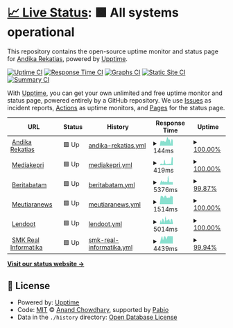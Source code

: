 # [📈 Live Status](https://status.andikarekatias.com): <!--live status--> **🟩 All systems operational**

This repository contains the open-source uptime monitor and status page for [Andika Rekatias](andikarekatias.com), powered by [Upptime](https://github.com/upptime/upptime).

[![Uptime CI](https://github.com/andikarekatias/upptime/workflows/Uptime%20CI/badge.svg)](https://github.com/andikarekatias/upptime/actions?query=workflow%3A%22Uptime+CI%22)
[![Response Time CI](https://github.com/andikarekatias/upptime/workflows/Response%20Time%20CI/badge.svg)](https://github.com/andikarekatias/upptime/actions?query=workflow%3A%22Response+Time+CI%22)
[![Graphs CI](https://github.com/andikarekatias/upptime/workflows/Graphs%20CI/badge.svg)](https://github.com/andikarekatias/upptime/actions?query=workflow%3A%22Graphs+CI%22)
[![Static Site CI](https://github.com/andikarekatias/upptime/workflows/Static%20Site%20CI/badge.svg)](https://github.com/andikarekatias/upptime/actions?query=workflow%3A%22Static+Site+CI%22)
[![Summary CI](https://github.com/andikarekatias/upptime/workflows/Summary%20CI/badge.svg)](https://github.com/andikarekatias/upptime/actions?query=workflow%3A%22Summary+CI%22)

With [Upptime](https://upptime.js.org), you can get your own unlimited and free uptime monitor and status page, powered entirely by a GitHub repository. We use [Issues](https://github.com/andikarekatias/upptime/issues) as incident reports, [Actions](https://github.com/andikarekatias/upptime/actions) as uptime monitors, and [Pages](https://status.andikarekatias.com) for the status page.

<!--start: status pages-->
<!-- This summary is generated by Upptime (https://github.com/upptime/upptime) -->
<!-- Do not edit this manually, your changes will be overwritten -->
<!-- prettier-ignore -->
| URL | Status | History | Response Time | Uptime |
| --- | ------ | ------- | ------------- | ------ |
| <img alt="" src="https://icons.duckduckgo.com/ip3/andikarekatias.com.ico" height="13"> [Andika Rekatias](https://andikarekatias.com) | 🟩 Up | [andika-rekatias.yml](https://github.com/andikarekatias/upptime/commits/HEAD/history/andika-rekatias.yml) | <details><summary><img alt="Response time graph" src="./graphs/andika-rekatias/response-time-week.png" height="20"> 144ms</summary><br><a href="https://status.andikarekatias.com/history/andika-rekatias"><img alt="Response time 144" src="https://img.shields.io/endpoint?url=https%3A%2F%2Fraw.githubusercontent.com%2Fandikarekatias%2Fupptime%2FHEAD%2Fapi%2Fandika-rekatias%2Fresponse-time.json"></a><br><a href="https://status.andikarekatias.com/history/andika-rekatias"><img alt="24-hour response time 0" src="https://img.shields.io/endpoint?url=https%3A%2F%2Fraw.githubusercontent.com%2Fandikarekatias%2Fupptime%2FHEAD%2Fapi%2Fandika-rekatias%2Fresponse-time-day.json"></a><br><a href="https://status.andikarekatias.com/history/andika-rekatias"><img alt="7-day response time 144" src="https://img.shields.io/endpoint?url=https%3A%2F%2Fraw.githubusercontent.com%2Fandikarekatias%2Fupptime%2FHEAD%2Fapi%2Fandika-rekatias%2Fresponse-time-week.json"></a><br><a href="https://status.andikarekatias.com/history/andika-rekatias"><img alt="30-day response time 144" src="https://img.shields.io/endpoint?url=https%3A%2F%2Fraw.githubusercontent.com%2Fandikarekatias%2Fupptime%2FHEAD%2Fapi%2Fandika-rekatias%2Fresponse-time-month.json"></a><br><a href="https://status.andikarekatias.com/history/andika-rekatias"><img alt="1-year response time 144" src="https://img.shields.io/endpoint?url=https%3A%2F%2Fraw.githubusercontent.com%2Fandikarekatias%2Fupptime%2FHEAD%2Fapi%2Fandika-rekatias%2Fresponse-time-year.json"></a></details> | <details><summary><a href="https://status.andikarekatias.com/history/andika-rekatias">100.00%</a></summary><a href="https://status.andikarekatias.com/history/andika-rekatias"><img alt="All-time uptime 100.00%" src="https://img.shields.io/endpoint?url=https%3A%2F%2Fraw.githubusercontent.com%2Fandikarekatias%2Fupptime%2FHEAD%2Fapi%2Fandika-rekatias%2Fuptime.json"></a><br><a href="https://status.andikarekatias.com/history/andika-rekatias"><img alt="24-hour uptime 100.00%" src="https://img.shields.io/endpoint?url=https%3A%2F%2Fraw.githubusercontent.com%2Fandikarekatias%2Fupptime%2FHEAD%2Fapi%2Fandika-rekatias%2Fuptime-day.json"></a><br><a href="https://status.andikarekatias.com/history/andika-rekatias"><img alt="7-day uptime 100.00%" src="https://img.shields.io/endpoint?url=https%3A%2F%2Fraw.githubusercontent.com%2Fandikarekatias%2Fupptime%2FHEAD%2Fapi%2Fandika-rekatias%2Fuptime-week.json"></a><br><a href="https://status.andikarekatias.com/history/andika-rekatias"><img alt="30-day uptime 100.00%" src="https://img.shields.io/endpoint?url=https%3A%2F%2Fraw.githubusercontent.com%2Fandikarekatias%2Fupptime%2FHEAD%2Fapi%2Fandika-rekatias%2Fuptime-month.json"></a><br><a href="https://status.andikarekatias.com/history/andika-rekatias"><img alt="1-year uptime 100.00%" src="https://img.shields.io/endpoint?url=https%3A%2F%2Fraw.githubusercontent.com%2Fandikarekatias%2Fupptime%2FHEAD%2Fapi%2Fandika-rekatias%2Fuptime-year.json"></a></details>
| <img alt="" src="https://icons.duckduckgo.com/ip3/mediakepri.co.id.ico" height="13"> [Mediakepri](https://mediakepri.co.id) | 🟩 Up | [mediakepri.yml](https://github.com/andikarekatias/upptime/commits/HEAD/history/mediakepri.yml) | <details><summary><img alt="Response time graph" src="./graphs/mediakepri/response-time-week.png" height="20"> 419ms</summary><br><a href="https://status.andikarekatias.com/history/mediakepri"><img alt="Response time 419" src="https://img.shields.io/endpoint?url=https%3A%2F%2Fraw.githubusercontent.com%2Fandikarekatias%2Fupptime%2FHEAD%2Fapi%2Fmediakepri%2Fresponse-time.json"></a><br><a href="https://status.andikarekatias.com/history/mediakepri"><img alt="24-hour response time 0" src="https://img.shields.io/endpoint?url=https%3A%2F%2Fraw.githubusercontent.com%2Fandikarekatias%2Fupptime%2FHEAD%2Fapi%2Fmediakepri%2Fresponse-time-day.json"></a><br><a href="https://status.andikarekatias.com/history/mediakepri"><img alt="7-day response time 419" src="https://img.shields.io/endpoint?url=https%3A%2F%2Fraw.githubusercontent.com%2Fandikarekatias%2Fupptime%2FHEAD%2Fapi%2Fmediakepri%2Fresponse-time-week.json"></a><br><a href="https://status.andikarekatias.com/history/mediakepri"><img alt="30-day response time 419" src="https://img.shields.io/endpoint?url=https%3A%2F%2Fraw.githubusercontent.com%2Fandikarekatias%2Fupptime%2FHEAD%2Fapi%2Fmediakepri%2Fresponse-time-month.json"></a><br><a href="https://status.andikarekatias.com/history/mediakepri"><img alt="1-year response time 419" src="https://img.shields.io/endpoint?url=https%3A%2F%2Fraw.githubusercontent.com%2Fandikarekatias%2Fupptime%2FHEAD%2Fapi%2Fmediakepri%2Fresponse-time-year.json"></a></details> | <details><summary><a href="https://status.andikarekatias.com/history/mediakepri">100.00%</a></summary><a href="https://status.andikarekatias.com/history/mediakepri"><img alt="All-time uptime 100.00%" src="https://img.shields.io/endpoint?url=https%3A%2F%2Fraw.githubusercontent.com%2Fandikarekatias%2Fupptime%2FHEAD%2Fapi%2Fmediakepri%2Fuptime.json"></a><br><a href="https://status.andikarekatias.com/history/mediakepri"><img alt="24-hour uptime 100.00%" src="https://img.shields.io/endpoint?url=https%3A%2F%2Fraw.githubusercontent.com%2Fandikarekatias%2Fupptime%2FHEAD%2Fapi%2Fmediakepri%2Fuptime-day.json"></a><br><a href="https://status.andikarekatias.com/history/mediakepri"><img alt="7-day uptime 100.00%" src="https://img.shields.io/endpoint?url=https%3A%2F%2Fraw.githubusercontent.com%2Fandikarekatias%2Fupptime%2FHEAD%2Fapi%2Fmediakepri%2Fuptime-week.json"></a><br><a href="https://status.andikarekatias.com/history/mediakepri"><img alt="30-day uptime 100.00%" src="https://img.shields.io/endpoint?url=https%3A%2F%2Fraw.githubusercontent.com%2Fandikarekatias%2Fupptime%2FHEAD%2Fapi%2Fmediakepri%2Fuptime-month.json"></a><br><a href="https://status.andikarekatias.com/history/mediakepri"><img alt="1-year uptime 100.00%" src="https://img.shields.io/endpoint?url=https%3A%2F%2Fraw.githubusercontent.com%2Fandikarekatias%2Fupptime%2FHEAD%2Fapi%2Fmediakepri%2Fuptime-year.json"></a></details>
| <img alt="" src="https://icons.duckduckgo.com/ip3/beritabatam.com.ico" height="13"> [Beritabatam](https://beritabatam.com) | 🟩 Up | [beritabatam.yml](https://github.com/andikarekatias/upptime/commits/HEAD/history/beritabatam.yml) | <details><summary><img alt="Response time graph" src="./graphs/beritabatam/response-time-week.png" height="20"> 5376ms</summary><br><a href="https://status.andikarekatias.com/history/beritabatam"><img alt="Response time 5376" src="https://img.shields.io/endpoint?url=https%3A%2F%2Fraw.githubusercontent.com%2Fandikarekatias%2Fupptime%2FHEAD%2Fapi%2Fberitabatam%2Fresponse-time.json"></a><br><a href="https://status.andikarekatias.com/history/beritabatam"><img alt="24-hour response time 2799" src="https://img.shields.io/endpoint?url=https%3A%2F%2Fraw.githubusercontent.com%2Fandikarekatias%2Fupptime%2FHEAD%2Fapi%2Fberitabatam%2Fresponse-time-day.json"></a><br><a href="https://status.andikarekatias.com/history/beritabatam"><img alt="7-day response time 5376" src="https://img.shields.io/endpoint?url=https%3A%2F%2Fraw.githubusercontent.com%2Fandikarekatias%2Fupptime%2FHEAD%2Fapi%2Fberitabatam%2Fresponse-time-week.json"></a><br><a href="https://status.andikarekatias.com/history/beritabatam"><img alt="30-day response time 5376" src="https://img.shields.io/endpoint?url=https%3A%2F%2Fraw.githubusercontent.com%2Fandikarekatias%2Fupptime%2FHEAD%2Fapi%2Fberitabatam%2Fresponse-time-month.json"></a><br><a href="https://status.andikarekatias.com/history/beritabatam"><img alt="1-year response time 5376" src="https://img.shields.io/endpoint?url=https%3A%2F%2Fraw.githubusercontent.com%2Fandikarekatias%2Fupptime%2FHEAD%2Fapi%2Fberitabatam%2Fresponse-time-year.json"></a></details> | <details><summary><a href="https://status.andikarekatias.com/history/beritabatam">99.87%</a></summary><a href="https://status.andikarekatias.com/history/beritabatam"><img alt="All-time uptime 99.87%" src="https://img.shields.io/endpoint?url=https%3A%2F%2Fraw.githubusercontent.com%2Fandikarekatias%2Fupptime%2FHEAD%2Fapi%2Fberitabatam%2Fuptime.json"></a><br><a href="https://status.andikarekatias.com/history/beritabatam"><img alt="24-hour uptime 100.00%" src="https://img.shields.io/endpoint?url=https%3A%2F%2Fraw.githubusercontent.com%2Fandikarekatias%2Fupptime%2FHEAD%2Fapi%2Fberitabatam%2Fuptime-day.json"></a><br><a href="https://status.andikarekatias.com/history/beritabatam"><img alt="7-day uptime 99.87%" src="https://img.shields.io/endpoint?url=https%3A%2F%2Fraw.githubusercontent.com%2Fandikarekatias%2Fupptime%2FHEAD%2Fapi%2Fberitabatam%2Fuptime-week.json"></a><br><a href="https://status.andikarekatias.com/history/beritabatam"><img alt="30-day uptime 99.87%" src="https://img.shields.io/endpoint?url=https%3A%2F%2Fraw.githubusercontent.com%2Fandikarekatias%2Fupptime%2FHEAD%2Fapi%2Fberitabatam%2Fuptime-month.json"></a><br><a href="https://status.andikarekatias.com/history/beritabatam"><img alt="1-year uptime 99.87%" src="https://img.shields.io/endpoint?url=https%3A%2F%2Fraw.githubusercontent.com%2Fandikarekatias%2Fupptime%2FHEAD%2Fapi%2Fberitabatam%2Fuptime-year.json"></a></details>
| <img alt="" src="https://icons.duckduckgo.com/ip3/meutiaranews.co.ico" height="13"> [Meutiaranews](https://meutiaranews.co) | 🟩 Up | [meutiaranews.yml](https://github.com/andikarekatias/upptime/commits/HEAD/history/meutiaranews.yml) | <details><summary><img alt="Response time graph" src="./graphs/meutiaranews/response-time-week.png" height="20"> 1514ms</summary><br><a href="https://status.andikarekatias.com/history/meutiaranews"><img alt="Response time 1514" src="https://img.shields.io/endpoint?url=https%3A%2F%2Fraw.githubusercontent.com%2Fandikarekatias%2Fupptime%2FHEAD%2Fapi%2Fmeutiaranews%2Fresponse-time.json"></a><br><a href="https://status.andikarekatias.com/history/meutiaranews"><img alt="24-hour response time 0" src="https://img.shields.io/endpoint?url=https%3A%2F%2Fraw.githubusercontent.com%2Fandikarekatias%2Fupptime%2FHEAD%2Fapi%2Fmeutiaranews%2Fresponse-time-day.json"></a><br><a href="https://status.andikarekatias.com/history/meutiaranews"><img alt="7-day response time 1514" src="https://img.shields.io/endpoint?url=https%3A%2F%2Fraw.githubusercontent.com%2Fandikarekatias%2Fupptime%2FHEAD%2Fapi%2Fmeutiaranews%2Fresponse-time-week.json"></a><br><a href="https://status.andikarekatias.com/history/meutiaranews"><img alt="30-day response time 1514" src="https://img.shields.io/endpoint?url=https%3A%2F%2Fraw.githubusercontent.com%2Fandikarekatias%2Fupptime%2FHEAD%2Fapi%2Fmeutiaranews%2Fresponse-time-month.json"></a><br><a href="https://status.andikarekatias.com/history/meutiaranews"><img alt="1-year response time 1514" src="https://img.shields.io/endpoint?url=https%3A%2F%2Fraw.githubusercontent.com%2Fandikarekatias%2Fupptime%2FHEAD%2Fapi%2Fmeutiaranews%2Fresponse-time-year.json"></a></details> | <details><summary><a href="https://status.andikarekatias.com/history/meutiaranews">100.00%</a></summary><a href="https://status.andikarekatias.com/history/meutiaranews"><img alt="All-time uptime 100.00%" src="https://img.shields.io/endpoint?url=https%3A%2F%2Fraw.githubusercontent.com%2Fandikarekatias%2Fupptime%2FHEAD%2Fapi%2Fmeutiaranews%2Fuptime.json"></a><br><a href="https://status.andikarekatias.com/history/meutiaranews"><img alt="24-hour uptime 100.00%" src="https://img.shields.io/endpoint?url=https%3A%2F%2Fraw.githubusercontent.com%2Fandikarekatias%2Fupptime%2FHEAD%2Fapi%2Fmeutiaranews%2Fuptime-day.json"></a><br><a href="https://status.andikarekatias.com/history/meutiaranews"><img alt="7-day uptime 100.00%" src="https://img.shields.io/endpoint?url=https%3A%2F%2Fraw.githubusercontent.com%2Fandikarekatias%2Fupptime%2FHEAD%2Fapi%2Fmeutiaranews%2Fuptime-week.json"></a><br><a href="https://status.andikarekatias.com/history/meutiaranews"><img alt="30-day uptime 100.00%" src="https://img.shields.io/endpoint?url=https%3A%2F%2Fraw.githubusercontent.com%2Fandikarekatias%2Fupptime%2FHEAD%2Fapi%2Fmeutiaranews%2Fuptime-month.json"></a><br><a href="https://status.andikarekatias.com/history/meutiaranews"><img alt="1-year uptime 100.00%" src="https://img.shields.io/endpoint?url=https%3A%2F%2Fraw.githubusercontent.com%2Fandikarekatias%2Fupptime%2FHEAD%2Fapi%2Fmeutiaranews%2Fuptime-year.json"></a></details>
| <img alt="" src="https://icons.duckduckgo.com/ip3/lendoot.com.ico" height="13"> [Lendoot](https://lendoot.com) | 🟩 Up | [lendoot.yml](https://github.com/andikarekatias/upptime/commits/HEAD/history/lendoot.yml) | <details><summary><img alt="Response time graph" src="./graphs/lendoot/response-time-week.png" height="20"> 5014ms</summary><br><a href="https://status.andikarekatias.com/history/lendoot"><img alt="Response time 5014" src="https://img.shields.io/endpoint?url=https%3A%2F%2Fraw.githubusercontent.com%2Fandikarekatias%2Fupptime%2FHEAD%2Fapi%2Flendoot%2Fresponse-time.json"></a><br><a href="https://status.andikarekatias.com/history/lendoot"><img alt="24-hour response time 0" src="https://img.shields.io/endpoint?url=https%3A%2F%2Fraw.githubusercontent.com%2Fandikarekatias%2Fupptime%2FHEAD%2Fapi%2Flendoot%2Fresponse-time-day.json"></a><br><a href="https://status.andikarekatias.com/history/lendoot"><img alt="7-day response time 5014" src="https://img.shields.io/endpoint?url=https%3A%2F%2Fraw.githubusercontent.com%2Fandikarekatias%2Fupptime%2FHEAD%2Fapi%2Flendoot%2Fresponse-time-week.json"></a><br><a href="https://status.andikarekatias.com/history/lendoot"><img alt="30-day response time 5014" src="https://img.shields.io/endpoint?url=https%3A%2F%2Fraw.githubusercontent.com%2Fandikarekatias%2Fupptime%2FHEAD%2Fapi%2Flendoot%2Fresponse-time-month.json"></a><br><a href="https://status.andikarekatias.com/history/lendoot"><img alt="1-year response time 5014" src="https://img.shields.io/endpoint?url=https%3A%2F%2Fraw.githubusercontent.com%2Fandikarekatias%2Fupptime%2FHEAD%2Fapi%2Flendoot%2Fresponse-time-year.json"></a></details> | <details><summary><a href="https://status.andikarekatias.com/history/lendoot">100.00%</a></summary><a href="https://status.andikarekatias.com/history/lendoot"><img alt="All-time uptime 100.00%" src="https://img.shields.io/endpoint?url=https%3A%2F%2Fraw.githubusercontent.com%2Fandikarekatias%2Fupptime%2FHEAD%2Fapi%2Flendoot%2Fuptime.json"></a><br><a href="https://status.andikarekatias.com/history/lendoot"><img alt="24-hour uptime 100.00%" src="https://img.shields.io/endpoint?url=https%3A%2F%2Fraw.githubusercontent.com%2Fandikarekatias%2Fupptime%2FHEAD%2Fapi%2Flendoot%2Fuptime-day.json"></a><br><a href="https://status.andikarekatias.com/history/lendoot"><img alt="7-day uptime 100.00%" src="https://img.shields.io/endpoint?url=https%3A%2F%2Fraw.githubusercontent.com%2Fandikarekatias%2Fupptime%2FHEAD%2Fapi%2Flendoot%2Fuptime-week.json"></a><br><a href="https://status.andikarekatias.com/history/lendoot"><img alt="30-day uptime 100.00%" src="https://img.shields.io/endpoint?url=https%3A%2F%2Fraw.githubusercontent.com%2Fandikarekatias%2Fupptime%2FHEAD%2Fapi%2Flendoot%2Fuptime-month.json"></a><br><a href="https://status.andikarekatias.com/history/lendoot"><img alt="1-year uptime 100.00%" src="https://img.shields.io/endpoint?url=https%3A%2F%2Fraw.githubusercontent.com%2Fandikarekatias%2Fupptime%2FHEAD%2Fapi%2Flendoot%2Fuptime-year.json"></a></details>
| <img alt="" src="https://icons.duckduckgo.com/ip3/smkrealinformatika.sch.id.ico" height="13"> [SMK Real Informatika](https://smkrealinformatika.sch.id) | 🟩 Up | [smk-real-informatika.yml](https://github.com/andikarekatias/upptime/commits/HEAD/history/smk-real-informatika.yml) | <details><summary><img alt="Response time graph" src="./graphs/smk-real-informatika/response-time-week.png" height="20"> 4439ms</summary><br><a href="https://status.andikarekatias.com/history/smk-real-informatika"><img alt="Response time 4439" src="https://img.shields.io/endpoint?url=https%3A%2F%2Fraw.githubusercontent.com%2Fandikarekatias%2Fupptime%2FHEAD%2Fapi%2Fsmk-real-informatika%2Fresponse-time.json"></a><br><a href="https://status.andikarekatias.com/history/smk-real-informatika"><img alt="24-hour response time 4896" src="https://img.shields.io/endpoint?url=https%3A%2F%2Fraw.githubusercontent.com%2Fandikarekatias%2Fupptime%2FHEAD%2Fapi%2Fsmk-real-informatika%2Fresponse-time-day.json"></a><br><a href="https://status.andikarekatias.com/history/smk-real-informatika"><img alt="7-day response time 4439" src="https://img.shields.io/endpoint?url=https%3A%2F%2Fraw.githubusercontent.com%2Fandikarekatias%2Fupptime%2FHEAD%2Fapi%2Fsmk-real-informatika%2Fresponse-time-week.json"></a><br><a href="https://status.andikarekatias.com/history/smk-real-informatika"><img alt="30-day response time 4439" src="https://img.shields.io/endpoint?url=https%3A%2F%2Fraw.githubusercontent.com%2Fandikarekatias%2Fupptime%2FHEAD%2Fapi%2Fsmk-real-informatika%2Fresponse-time-month.json"></a><br><a href="https://status.andikarekatias.com/history/smk-real-informatika"><img alt="1-year response time 4439" src="https://img.shields.io/endpoint?url=https%3A%2F%2Fraw.githubusercontent.com%2Fandikarekatias%2Fupptime%2FHEAD%2Fapi%2Fsmk-real-informatika%2Fresponse-time-year.json"></a></details> | <details><summary><a href="https://status.andikarekatias.com/history/smk-real-informatika">99.94%</a></summary><a href="https://status.andikarekatias.com/history/smk-real-informatika"><img alt="All-time uptime 99.94%" src="https://img.shields.io/endpoint?url=https%3A%2F%2Fraw.githubusercontent.com%2Fandikarekatias%2Fupptime%2FHEAD%2Fapi%2Fsmk-real-informatika%2Fuptime.json"></a><br><a href="https://status.andikarekatias.com/history/smk-real-informatika"><img alt="24-hour uptime 99.68%" src="https://img.shields.io/endpoint?url=https%3A%2F%2Fraw.githubusercontent.com%2Fandikarekatias%2Fupptime%2FHEAD%2Fapi%2Fsmk-real-informatika%2Fuptime-day.json"></a><br><a href="https://status.andikarekatias.com/history/smk-real-informatika"><img alt="7-day uptime 99.94%" src="https://img.shields.io/endpoint?url=https%3A%2F%2Fraw.githubusercontent.com%2Fandikarekatias%2Fupptime%2FHEAD%2Fapi%2Fsmk-real-informatika%2Fuptime-week.json"></a><br><a href="https://status.andikarekatias.com/history/smk-real-informatika"><img alt="30-day uptime 99.94%" src="https://img.shields.io/endpoint?url=https%3A%2F%2Fraw.githubusercontent.com%2Fandikarekatias%2Fupptime%2FHEAD%2Fapi%2Fsmk-real-informatika%2Fuptime-month.json"></a><br><a href="https://status.andikarekatias.com/history/smk-real-informatika"><img alt="1-year uptime 99.94%" src="https://img.shields.io/endpoint?url=https%3A%2F%2Fraw.githubusercontent.com%2Fandikarekatias%2Fupptime%2FHEAD%2Fapi%2Fsmk-real-informatika%2Fuptime-year.json"></a></details>

<!--end: status pages-->

[**Visit our status website →**](https://status.andikarekatias.com)

## 📄 License

- Powered by: [Upptime](https://github.com/upptime/upptime)
- Code: [MIT](./LICENSE) © [Anand Chowdhary](https://anandchowdhary.com), supported by [Pabio](https://pabio.com)
- Data in the `./history` directory: [Open Database License](https://opendatacommons.org/licenses/odbl/1-0/)
